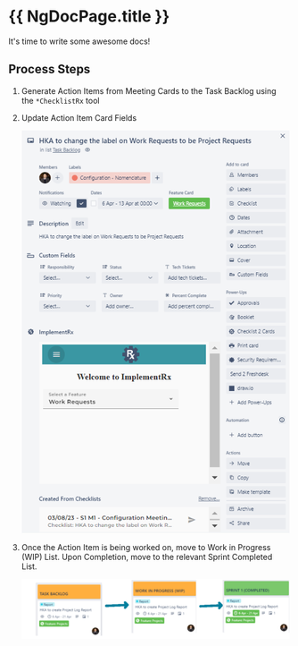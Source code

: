 # {{ NgDocPage.title }}

It's time to write some awesome docs!

## Process Steps
1. Generate Action Items from Meeting Cards to the Task Backlog using the `*ChecklistRx` tool
2. Update Action Item Card Fields
    
    ![Action Item Card Fields](./assets/img/Action1.png)
3. Once the Action Item is being worked on, move to Work in Progress (WIP) List. Upon Completion, move to the relevant Sprint Completed List.

    ![Move Action To WIP](./assets/img/Action2.png)